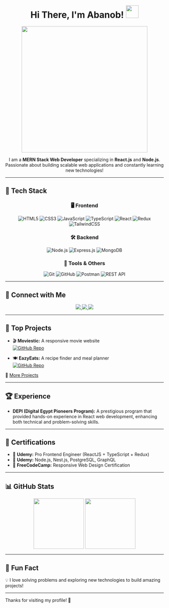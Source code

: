 <h1 align="center">
  Hi There, I'm Abanob!  
  <img src="https://user-images.githubusercontent.com/18350557/176309783-0785949b-9127-417c-8b55-ab5a4333674e.gif" width="40px">
</h1>

<div align="center">

  <img src="https://media.giphy.com/media/ZVik7pBtu9dNS/giphy.gif" width="400px">

  I am a **MERN Stack Web Developer** specializing in **React.js** and **Node.js**. Passionate about building scalable web applications and constantly learning new technologies!
  
</div>

---

## 🚀 **Tech Stack**

<div align="center">

### 🖥️ **Frontend**
![HTML5](https://img.shields.io/badge/HTML5-%23E34F26.svg?style=for-the-badge&logo=html5&logoColor=white)
![CSS3](https://img.shields.io/badge/CSS3-%231572B6.svg?style=for-the-badge&logo=css3&logoColor=white)
![JavaScript](https://img.shields.io/badge/JavaScript-%23F7DF1E.svg?style=for-the-badge&logo=javascript&logoColor=black)
![TypeScript](https://img.shields.io/badge/TypeScript-%233178C6.svg?style=for-the-badge&logo=typescript&logoColor=white)
![React](https://img.shields.io/badge/React-%2361DAFB.svg?style=for-the-badge&logo=react&logoColor=black)
![Redux](https://img.shields.io/badge/Redux-%23764ABC.svg?style=for-the-badge&logo=redux&logoColor=white)
![TailwindCSS](https://img.shields.io/badge/TailwindCSS-%2338B2AC.svg?style=for-the-badge&logo=tailwind-css&logoColor=white)

### 🛠️ **Backend**
![Node.js](https://img.shields.io/badge/Node.js-%23339933.svg?style=for-the-badge&logo=node.js&logoColor=white)
![Express.js](https://img.shields.io/badge/Express.js-%23000000.svg?style=for-the-badge&logo=express&logoColor=white)
![MongoDB](https://img.shields.io/badge/MongoDB-%234EA94B.svg?style=for-the-badge&logo=mongodb&logoColor=white)

### 🔧 **Tools & Others**
![Git](https://img.shields.io/badge/Git-%23F05032.svg?style=for-the-badge&logo=git&logoColor=white)
![GitHub](https://img.shields.io/badge/GitHub-%23181717.svg?style=for-the-badge&logo=github&logoColor=white)
![Postman](https://img.shields.io/badge/Postman-%23FF6C37.svg?style=for-the-badge&logo=postman&logoColor=white)
![REST API](https://img.shields.io/badge/REST-02569B?style=for-the-badge&logo=rest&logoColor=white)

</div>

---

## 🔗 **Connect with Me**

<p align="center">
  <a href="https://www.linkedin.com/in/abanob-rafik-a16079269?utm_source=share&utm_campaign=share_via&utm_content=profile&utm_medium=android_app">
    <img src="https://img.shields.io/badge/LinkedIn-0077B5?style=for-the-badge&logo=linkedin&logoColor=white">
  </a>
  <a href="https://www.codewars.com/users/AbanobRafik">
    <img src="https://img.shields.io/badge/Codewars-B1361E?style=for-the-badge&logo=codewars&logoColor=white">
  </a>
  <a href="https://www.frontendmentor.io/profile/AbanobRafik">
    <img src="https://img.shields.io/badge/Frontend%20Mentor-3F54A3?style=for-the-badge&logo=frontendmentor&logoColor=white">
  </a>
</p>

---

## 🚀 **Top Projects**

- 🎬 **Moviestic:** A responsive movie website  
  [![GitHub Repo](https://img.shields.io/badge/GitHub-100000?style=for-the-badge&logo=github&logoColor=white)](https://github.com/AbanobRafik/Moviestic)

- 🍽 **EazyEats:** A recipe finder and meal planner  
  [![GitHub Repo](https://img.shields.io/badge/GitHub-100000?style=for-the-badge&logo=github&logoColor=white)](https://github.com/AbanobRafik/EAZYEATS)

🔗 [More Projects](https://github.com/AbanobRafik)  

---

## 🏆 **Experience**

- **DEPI (Digital Egypt Pioneers Program):** A prestigious program that provided hands-on experience in React web development, enhancing both technical and problem-solving skills.

---

## 📜 **Certifications**

- 🏅 **Udemy:** Pro Frontend Engineer (ReactJS + TypeScript + Redux)  
- 🏅 **Udemy:** Node.js, Nest.js, PostgreSQL, GraphQL  
- 🏅 **FreeCodeCamp:** Responsive Web Design Certification  

---

## 📊 **GitHub Stats**

<p align="center">
  <img src="https://github-readme-stats.vercel.app/api?username=AbanobRafik&show_icons=true&theme=tokyonight" height="160">
  <img src="https://github-readme-stats.vercel.app/api/top-langs/?username=AbanobRafik&layout=compact&theme=tokyonight" height="160">
</p>

---

## 🎉 **Fun Fact**
💡 I love solving problems and exploring new technologies to build amazing projects!

---

Thanks for visiting my profile! 🚀